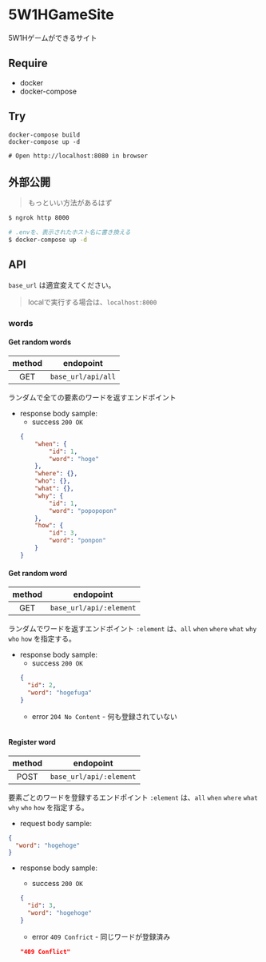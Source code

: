 # 5W1HGameSite
5W1Hゲームができるサイト

## Require
* docker
* docker-compose


## Try

```
docker-compose build 
docker-compose up -d

# Open http://localhost:8080 in browser
```

## 外部公開

> もっといい方法があるはず

```bash
$ ngrok http 8000

# .envを、表示されたホスト名に書き換える
$ docker-compose up -d
```

## API

`base_url` は適宜変えてください。
> localで実行する場合は、`localhost:8000`

### words

#### Get random words
  | method | endopoint          |
  | :----: | ------------------ |
  |  GET   | `base_url/api/all` |
  
ランダムで全ての要素のワードを返すエンドポイント

* response body sample:
  * success `200 OK`
  ```json
  {
      "when": {
          "id": 1,
          "word": "hoge"
      },
      "where": {},
      "who": {},
      "what": {},
      "why": {
          "id": 1,
          "word": "popopopon"
      },
      "how": {
          "id": 3,
          "word": "ponpon"
      }
  }
  ```

#### Get random word
  | method | endopoint               |
  | :----: | ----------------------- |
  |  GET   | `base_url/api/:element` |
  
ランダムでワードを返すエンドポイント
`:element` は、`all` `when` `where` `what` `why` `who` `how` を指定する。

* response body sample:
  * success `200 OK`
  ```json
  {
    "id": 2,
    "word": "hogefuga"
  }
  ```
  * error `204 No Content` - 何も登録されていない
  ```json
  ```

#### Register word
  | method | endopoint               |
  | :----: | ----------------------- |
  |  POST  | `base_url/api/:element` |
  
要素ごとのワードを登録するエンドポイント
`:element` は、`all` `when` `where` `what` `why` `who` `how` を指定する。

* request body sample:
```json
{
  "word": "hogehoge"
}
```

* response body sample:
  * success `200 OK`
  ```json
  {
    "id": 3,
    "word": "hogehoge"
  }
  ```

  * error `409 Confrict` - 同じワードが登録済み
  ```json
  "409 Conflict"
  ```
